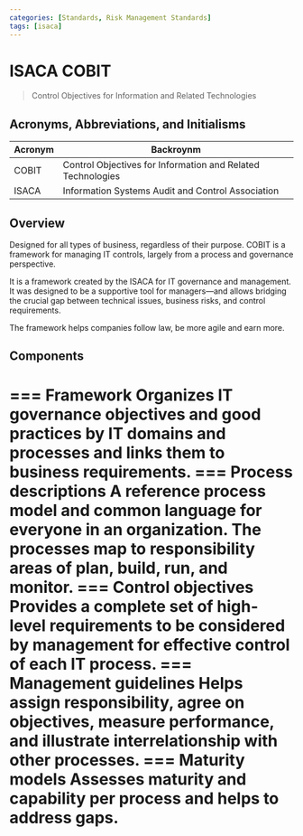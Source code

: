 ```yaml
---
categories: [Standards, Risk Management Standards]
tags: [isaca]
---
```


# ISACA COBIT

> Control Objectives for Information and Related Technologies

## Acronyms, Abbreviations, and Initialisms

| Acronym | Backroynm |
| - | - |
| COBIT | Control Objectives for Information and Related Technologies |
| ISACA | Information Systems Audit and Control Association |

## Overview

Designed for all types of business, regardless of their purpose. COBIT is a framework for managing IT controls, largely from a process and governance perspective.

It is a framework created by the ISACA for IT governance and management. It was designed to be a supportive tool for managers—and allows bridging the crucial gap between technical issues, business risks, and control requirements.

The framework helps companies follow law, be more agile and earn more.

## Components

=== Framework
Organizes IT governance objectives and good practices by IT domains and processes and links them to business requirements.
=== Process descriptions
A reference process model and common language for everyone in an organization. The processes map to responsibility areas of plan, build, run, and monitor.
=== Control objectives
Provides a complete set of high-level requirements to be considered by management for effective control of each IT process.
=== Management guidelines
Helps assign responsibility, agree on objectives, measure performance, and illustrate interrelationship with other processes.
=== Maturity models
Assesses maturity and capability per process and helps to address gaps.
===
